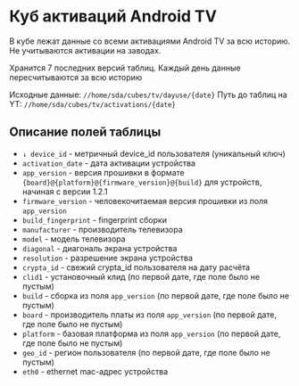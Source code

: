 # Куб активаций Android TV

В кубе лежат данные со всеми активациями Android TV за всю историю. Не учитываются активации на заводах.

Хранится 7 последних версий таблиц. Каждый день данные пересчитываются за всю историю

Исходные данные: `//home/sda/cubes/tv/dayuse/{date}`
Путь до таблиц на YT: `//home/sda/cubes/tv/activations/{date}`

## Описание полей таблицы

+ `↓ device_id` - метричный device_id пользователя (уникальный ключ)
+ `activation_date` - дата активации устройства
+ `app_version` - версия прошивки в формате `{board}@{platform}@{firmware_version}@{build}` для устройств, начиная с версии 1.2.1
+ `firmware_version` - человекочитаемая версия прошивки из поля `app_version`
+ `build_fingerprint` - fingerprint сборки
+ `manufacturer` - производитель телевизора
+ `model` - модель телевизора
+ `diagonal` - диагональ экрана устройства
+ `resolution` - разрешение экрана устройства
+ `crypta_id` - свежий crypta_id пользователя на дату расчёта
+ `clid1` - установочный клид (по первой дате, где поле было не пустым)
+ `build` - сборка из поля `app_version` (по первой дате, где поле было не пустым)
+ `board` - производитель платы из поля `app_version` (по первой дате, где поле было не пустым)
+ `platform` - базовая платформа из поля `app_version` (по первой дате, где поле было не пустым)
+ `geo_id` - регион пользователя (по первой дате, где поле было не пустым)
+ `eth0` - ethernet mac-адрес устройства

